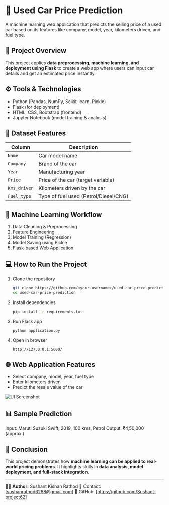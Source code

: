 # 🚗 Used Car Price Prediction

A machine learning web application that predicts the selling price of a used car based on its features like company, model, year, kilometers driven, and fuel type.

## 📌 Project Overview

This project applies **data preprocessing, machine learning, and deployment using Flask** to create a web app where users can input car details and get an estimated price instantly.

## ⚙️ Tools & Technologies

* Python (Pandas, NumPy, Scikit-learn, Pickle)
* Flask (for deployment)
* HTML, CSS, Bootstrap (frontend)
* Jupyter Notebook (model training & analysis)

## 📂 Dataset Features

| Column       | Description                           |
| ------------ | ------------------------------------- |
| `Name`       | Car model name                        |
| `Company`    | Brand of the car                      |
| `Year`       | Manufacturing year                    |
| `Price`      | Price of the car (target variable)    |
| `Kms_driven` | Kilometers driven by the car          |
| `Fuel_type`  | Type of fuel used (Petrol/Diesel/CNG) |

## 🧠 Machine Learning Workflow

1. Data Cleaning & Preprocessing
2. Feature Engineering
3. Model Training (Regression)
4. Model Saving using Pickle
5. Flask-based Web Application

## 💻 How to Run the Project

1. Clone the repository

   ```bash
   git clone https://github.com/<your-username>/used-car-price-prediction.git
   cd used-car-price-prediction
   ```

2. Install dependencies

   ```bash
   pip install -r requirements.txt
   ```

3. Run Flask app

   ```bash
   python application.py
   ```

4. Open in browser

   ```
   http://127.0.0.1:5000/
   ```

## 🌐 Web Application Features

* Select company, model, year, fuel type
* Enter kilometers driven
* Predict the resale value of the car

![UI Screenshot](screenshot.png)

## 📊 Sample Prediction

Input: Maruti Suzuki Swift, 2019, 100 kms, Petrol
Output: ₹4,50,000 (approx.)

## 📜 Conclusion

This project demonstrates how **machine learning can be applied to real-world pricing problems**. It highlights skills in **data analysis, model deployment, and full-stack integration**.

---

👨‍💻 **Author:** Sushant Kishan Rathod
📧 Contact: [sushanrathod6288@gmail.com]
🔗 GitHub: [https://github.com/Sushant-project62]
